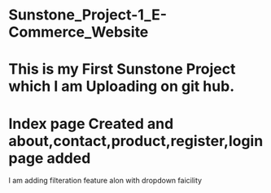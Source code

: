 # Sunstone_Project-1_E-Commerce_Website
# This is my First Sunstone Project which I am Uploading on  git hub.
# Index page Created and about,contact,product,register,login page added
I am adding filteration feature alon with dropdown faicility

